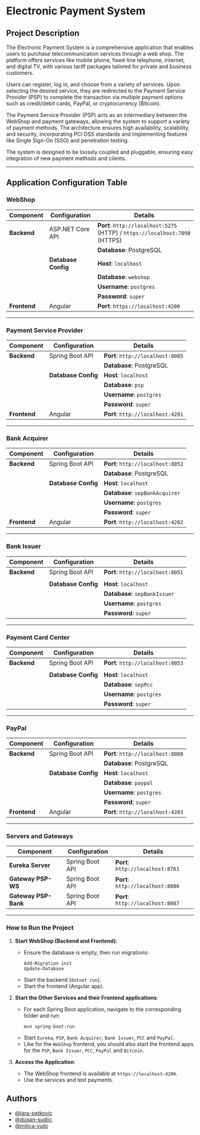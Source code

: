 # Electronic Payment System

## Project Description
The Electronic Payment System is a comprehensive application that enables users to purchase telecommunication services through a web shop. The platform offers services like mobile phone, fixed-line telephone, internet, and digital TV, with various tariff packages tailored for private and business customers.

Users can register, log in, and choose from a variety of services. Upon selecting the desired service, they are redirected to the Payment Service Provider (PSP) to complete the transaction via multiple payment options such as credit/debit cards, PayPal, or cryptocurrency (Bitcoin).

The Payment Service Provider (PSP) acts as an intermediary between the WebShop and payment gateways, allowing the system to support a variety of payment methods. The architecture ensures high availability, scalability, and security, incorporating PCI DSS standards and implementing features like Single Sign-On (SSO) and penetration testing.

The system is designed to be loosely coupled and pluggable, ensuring easy integration of new payment methods and clients.

---

## Application Configuration Table

### **WebShop**
| **Component**    | **Configuration**     | **Details**                                                             |
|------------------|-----------------------|-------------------------------------------------------------------------|
| **Backend**      | ASP.NET Core API      | **Port**: `http://localhost:5275` (HTTP) / `https://localhost:7098` (HTTPS) |
|                  |                       | **Database**: PostgreSQL                                                |
|                  | **Database Config**   | **Host**: `localhost`                                                   |
|                  |                       | **Database**: `webshop`                                                 |
|                  |                       | **Username**: `postgres`                                                |
|                  |                       | **Password**: `super`                                                   |
| **Frontend**     | Angular               | **Port**: `https://localhost:4200`                                       |

---

### **Payment Service Provider**
| **Component**    | **Configuration**     | **Details**                                                             |
|------------------|-----------------------|-------------------------------------------------------------------------|
| **Backend**      | Spring Boot API       | **Port**: `http://localhost:8085`                                       |
|                  |                       | **Database**: PostgreSQL                                                |
|                  | **Database Config**   | **Host**: `localhost`                                                   |
|                  |                       | **Database**: `psp`                                                     |
|                  |                       | **Username**: `postgres`                                                |
|                  |                       | **Password**: `super`                                                   |
| **Frontend**     | Angular               | **Port**: `http://localhost:4201`                                       |

---

### **Bank Acquirer**
| **Component**    | **Configuration**     | **Details**                                                             |
|------------------|-----------------------|-------------------------------------------------------------------------|
| **Backend**      | Spring Boot API       | **Port**: `http://localhost:8052`                                       |
|                  |                       | **Database**: PostgreSQL                                                |
|                  | **Database Config**   | **Host**: `localhost`                                                   |
|                  |                       | **Database**: `sepBankAcquirer`                                         |
|                  |                       | **Username**: `postgres`                                                |
|                  |                       | **Password**: `super`                                                   |
| **Frontend**     | Angular               | **Port**: `http://localhost:4202`                                       |

---

### **Bank Issuer**
| **Component**    | **Configuration**     | **Details**                                                             |
|------------------|-----------------------|-------------------------------------------------------------------------|
| **Backend**      | Spring Boot API       | **Port**: `http://localhost:8051`                                       |
|                  |                       ||**Database**     : PostgreSQL                                           |
|                  | **Database Config**   | **Host**: `localhost`                                                   |
|                  |                       | **Database**: `sepBankIssuer`                                           |
|                  |                       | **Username**: `postgres`                                                |
|                  |                       | **Password**: `super`                                                   |

---

### **Payment Card Center**
| **Component**    | **Configuration**     | **Details**                                                             |
|------------------|-----------------------|-------------------------------------------------------------------------|
| **Backend**      | Spring Boot API       | **Port**: `http://localhost:8053`                                       |
|                  |                       || **Database** : PostgreSQL                                              |
|                  | **Database Config**   | **Host**: `localhost`                                                   |
|                  |                       | **Database**: `sepPcc`                                                  |
|                  |                       | **Username**: `postgres`                                                |
|                  |                       | **Password**: `super`                                                   |

---

### **PayPal**
| **Component**    | **Configuration**     | **Details**                                                             |
|------------------|-----------------------|-------------------------------------------------------------------------|
| **Backend**      | Spring Boot API       | **Port**: `http://localhost:8088`                                       |
|                  |                       | **Database**: PostgreSQL                                                |
|                  | **Database Config**   | **Host**: `localhost`                                                   |
|                  |                       | **Database**: `paypal`                                                  |
|                  |                       | **Username**: `postgres`                                                |
|                  |                       | **Password**: `super`                                                   |
| **Frontend**     | Angular               | **Port**: `http://localhost:4203`                                       |

---

### **Servers and Gateways**
| **Component**    | **Configuration**     | **Details**                                                             |
|------------------|-----------------------|-------------------------------------------------------------------------|
| **Eureka Server**      | Spring Boot API       | **Port**: `http://localhost:8761`                                 |
| **Gateway PSP-WS**      | Spring Boot API       | **Port**: `http://localhost:8086`                                |
| **Gateway PSP-Bank**      | Spring Boot API       | **Port**: `http://localhost:8087`                              |

---

### **How to Run the Project**

1. **Start WebShop (Backend and Frontend)**:
   - Ensure the database is empty, then run migrations:
     ```
     Add-Migration init
     Update-Database
     ```
   - Start the backend (`dotnet run`).
   - Start the frontend (Angular app).

2. **Start the Other Services and their Frontend applications**:
   - For each Spring Boot application, navigate to the corresponding folder and run:
     ```
     mvn spring-boot:run
     ```
   - Start `Eureka`, `PSP`, `Bank Acquirer`, `Bank Issuer`, `PCC` and `PayPal`.
   - Like for the `WebShop` frontend, you should also start the frontend apps for the `PSP`, `Bank Issuer`, `PCC`, `PayPal` and `Bitcoin`.

3. **Access the Application**:
   - The WebShop frontend is available at `https://localhost:4200`.
   - Use the services and test payments.

## Authors
- [@lara-petkovic](https://www.github.com/lara-petkovic)
- [@dusan-sudjic](https://www.github.com/dusan-sudjic)
- [@milica-vujic](https://www.github.com/MilicaVujic)